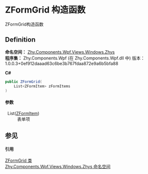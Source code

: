 # ZFormGrid 构造函数


ZFormGrid构造函数



## Definition
**命名空间：** <a href="N_Zhy_Components_Wpf_Views_Windows_Zhys.md">Zhy.Components.Wpf.Views.Windows.Zhys</a>  
**程序集：** Zhy.Components.Wpf (在 Zhy.Components.Wpf.dll 中) 版本：1.0.0.3+0ef912daaad63c6be3b767fdaa872e9a6b5bfa88

**C#**
``` C#
public ZFormGrid(
	List<ZFormItem> zFormItems
)
```



#### 参数
<dl><dt>  List(<a href="T_Zhy_Components_Wpf_Models_ZFormItem.md">ZFormItem</a>)</dt><dd>表单项</dd></dl>

## 参见


#### 引用
<a href="T_Zhy_Components_Wpf_Views_Windows_Zhys_ZFormGrid.md">ZFormGrid 类</a>  
<a href="N_Zhy_Components_Wpf_Views_Windows_Zhys.md">Zhy.Components.Wpf.Views.Windows.Zhys 命名空间</a>  
